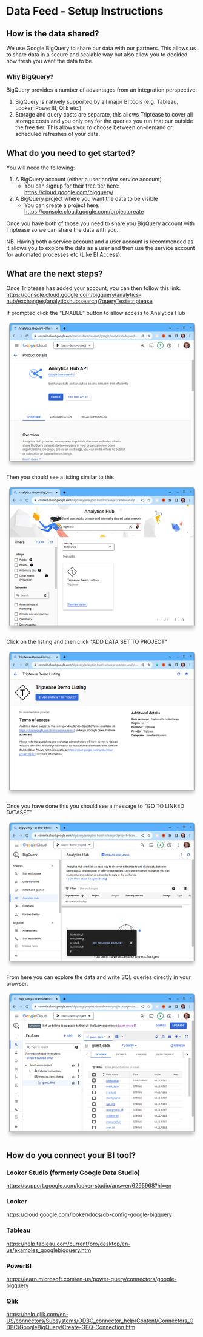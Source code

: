 # Data Feed - Setup Instructions

## How is the data shared?

We use Google BigQuery to share our data with our partners. This allows us to share data in a secure and scalable way 
but also allow you to decided how fresh you want the data to be.

### Why BigQuery?

BigQuery provides a number of advantages from an integration perspective:
1. BigQuery is natively supported by all major BI tools (e.g. Tableau, Looker, PowerBI, Qlik etc.)
2. Storage and query costs are separate, this allows Triptease to cover all storage costs and you only pay for the queries you run that our outside the free tier. This allows you to choose between on-demand or scheduled refreshes of your data.


## What do you need to get started?

You will need the following:

1. A BigQuery account (either a user and/or service account)
   * You can signup for their free tier here: https://cloud.google.com/bigquery/
2. A BigQuery project where you want the data to be visible
   * You can create a project here: https://console.cloud.google.com/projectcreate

Once you have both of those you need to share you BigQuery account with Triptease so we can share the data with you.

NB. Having both a service account and a user account is recommended as it allows you to explore the data as a user and 
then use the service account for automated processes etc (Like BI Access).

## What are the next steps?

Once Triptease has added your account, you can then follow this link: https://console.cloud.google.com/bigquery/analytics-hub/exchanges(analyticshub:search)?queryText=triptease

If prompted click the "ENABLE" button to allow access to Analytics Hub

![enable-analytics-hub.png](assets/images/enable-analytics-hub.png)

Then you should see a listing similar to this

![find-triptease-listing.png](assets/images/find-triptease-listing.png)

Click on the listing and then click "ADD DATA SET TO PROJECT"

![add-data-to-project.png](assets/images/add-data-to-project.png)

Once you have done this you should see a message to "GO TO LINKED DATASET"

![goto-linked-data-set.png](assets/images/goto-linked-data-set.png)

From here you can explore the data and write SQL queries directly in your browser.

![explore-data-set.png](assets/images/explore-data-set.png)

## How do you connect your BI tool?

### Looker Studio (formerly Google Data Studio)

https://support.google.com/looker-studio/answer/6295968?hl=en 

### Looker

https://cloud.google.com/looker/docs/db-config-google-bigquery

### Tableau

https://help.tableau.com/current/pro/desktop/en-us/examples_googlebigquery.htm

### PowerBI

https://learn.microsoft.com/en-us/power-query/connectors/google-bigquery

### Qlik

https://help.qlik.com/en-US/connectors/Subsystems/ODBC_connector_help/Content/Connectors_ODBC/GoogleBigQuery/Create-GBQ-Connection.htm

